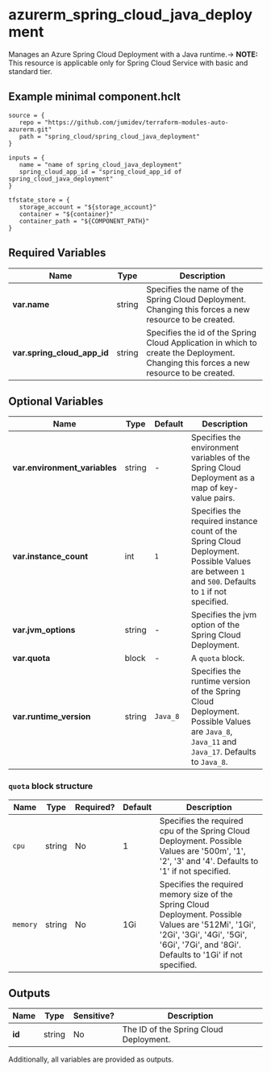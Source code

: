 # azurerm_spring_cloud_java_deployment

Manages an Azure Spring Cloud Deployment with a Java runtime.-> **NOTE:** This resource is applicable only for Spring Cloud Service with basic and standard tier.

## Example minimal component.hclt

```hcl
source = {
   repo = "https://github.com/jumidev/terraform-modules-auto-azurerm.git" 
   path = "spring_cloud/spring_cloud_java_deployment" 
}

inputs = {
   name = "name of spring_cloud_java_deployment" 
   spring_cloud_app_id = "spring_cloud_app_id of spring_cloud_java_deployment" 
}

tfstate_store = {
   storage_account = "${storage_account}" 
   container = "${container}" 
   container_path = "${COMPONENT_PATH}" 
}

```

## Required Variables

| Name | Type |  Description |
| ---- | --------- |  ----------- |
| **var.name** | string |  Specifies the name of the Spring Cloud Deployment. Changing this forces a new resource to be created. | 
| **var.spring_cloud_app_id** | string |  Specifies the id of the Spring Cloud Application in which to create the Deployment. Changing this forces a new resource to be created. | 

## Optional Variables

| Name | Type |  Default  |  Description |
| ---- | --------- |  ----------- | ----------- |
| **var.environment_variables** | string |  -  |  Specifies the environment variables of the Spring Cloud Deployment as a map of key-value pairs. | 
| **var.instance_count** | int |  `1`  |  Specifies the required instance count of the Spring Cloud Deployment. Possible Values are between `1` and `500`. Defaults to `1` if not specified. | 
| **var.jvm_options** | string |  -  |  Specifies the jvm option of the Spring Cloud Deployment. | 
| **var.quota** | block |  -  |  A `quota` block. | 
| **var.runtime_version** | string |  `Java_8`  |  Specifies the runtime version of the Spring Cloud Deployment. Possible Values are `Java_8`, `Java_11` and `Java_17`. Defaults to `Java_8`. | 

### `quota` block structure

| Name | Type | Required? | Default | Description |
| ---- | ---- | --------- | ------- | ----------- |
| `cpu` | string | No | 1 | Specifies the required cpu of the Spring Cloud Deployment. Possible Values are '500m', '1', '2', '3' and '4'. Defaults to '1' if not specified. |
| `memory` | string | No | 1Gi | Specifies the required memory size of the Spring Cloud Deployment. Possible Values are '512Mi', '1Gi', '2Gi', '3Gi', '4Gi', '5Gi', '6Gi', '7Gi', and '8Gi'. Defaults to '1Gi' if not specified. |



## Outputs

| Name | Type | Sensitive? | Description |
| ---- | ---- | --------- | --------- |
| **id** | string | No  | The ID of the Spring Cloud Deployment. | 

Additionally, all variables are provided as outputs.
